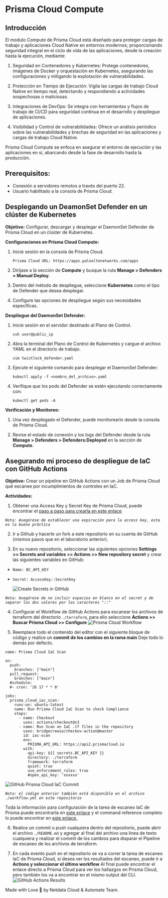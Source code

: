 # Prisma Cloud Compute

## Introducción

El modulo Compute de Prisma Cloud está diseñado para proteger cargas de trabajo y aplicaciones Cloud Native en entornos modernos; proporcionando seguridad integral en el ciclo de vida de las aplicaciones, desde la creación hasta la ejecución, mediante:

1. Seguridad en Contenedores y Kubernetes: Protege contenedores, imágenes de Docker y orquestación en Kubernetes, asegurando las configuraciones y mitigando la explotación de vulnerabilidades.
   
2. Protección en Tiempo de Ejecución: Vigila las cargas de trabajo Cloud Native en tiempo real, detectando y respondiendo a actividades sospechosas o maliciosas.

3. Integraciones de DevOps: Se integra con herramientas y flujos de trabajo de CI/CD para seguridad continua en el desarrollo y despliegue de aplicaciones.
   
4. Visibilidad y Control de vulnerabilidades: Ofrece un análisis periódico sobre las vulnerabilidades y brechas de seguridad en las aplicaciones y cargas de trabajo Cloud Native.

Prisma Cloud Compute se enfoca en asegurar el entorno de ejecución y las aplicaciones en sí, abarcando desde la fase de desarrollo hasta la producción.

## Prerequisitos:

- Conexión a servidores remotos a través del puerto 22.
- Usuario habilitado a la consola de Prisma Cloud.

## Desplegando un DeamonSet Defender en un clúster de Kubernetes

**Objetivo:** Configurar, descargar y desplegar el DaemonSet Defender de Prisma Cloud en un clúster de Kubernetes.

**Configuraciones en Prisma Cloud Compute:**

1. Inicie sesión en la consola de Prisma Cloud.

   `Prisma Cloud URL: https://apps.paloaltonetworks.com/apps`

3. Diríjase a la sección de **Compute** y busque la ruta **Manage > Defenders > Manual Deploy**.

4. Dentro del método de despliegue, seleccione **Kubernetes** como el tipo de Defender que desea desplegar. 

5. Configure las opciones de despliegue según sus necesidades específicas.

**Despliegue del DaemonSet Defender:**

1. Inicie sesión en el servidor destinado al Plano de Control.

   `ssh user@public_ip`

2. Abra la terminal del Plano de Control de Kubernetes y cargue el archivo YAML en el directorio de trabajo.

   `vim twistlock_defender.yaml`

3. Ejecute el siguiente comando para desplegar el DaemonSet Defender:

   `kubectl apply -f <nombre_del_archivo>.yaml`

4. Verifique que los pods del Defender se estén ejecutando correctamente con:

   `kubectl get pods -A`

**Verificación y Monitoreo:**

1. Una vez desplegado el Defender, puede monitorearlo desde la consola de Prisma Cloud.
   
2. Revise el estado de conexión y los logs del Defender desde la ruta **Manage > Defenders > Defenders:Deployed** en la sección de **Compute**.
 


<!-- ## Asegurando el cumplimiento en IaC con Prisma Cloud - Checkov

**Objetivo:** instalar el motor de escaneo de IaC **_Checkov_**

**Actividades:**

1. Para poder instalar Checkov previamente debe tener instalado Python >= 3.10, puede descargarlo en [este enlace](https://www.python.org/downloads/) y realizar su instalación por defecto.
2. Puede verificar la versión de Python instalado ejecutando el siguiente comando en su CLI:

```
python --version
```

3. Instalar Checkov, puede utilizar cualquiera de los dos comandos:

```
pip install checkov
pip3 install checkov
```

4. Descargue o clone el repositorio "xxxxx" en su maquina local.

5.

## Asegurando el cumplimiento en Tiempo Real desde el IDE

**Objetivo:** instalar la extensión de Checkov en Visual Studio Code.

**Actividades:**

1. Para poder instalar la extensión de Checkov, previamente debe tener instalado Visual Studio Code, puede descargarlo en [este enlace](https://code.visualstudio.com/download) y realizar su instalación por defecto.

2. Abrir Visual Studio Code e instalar la extensión de Checkov en la opción: **Extensiones**, **buscar “Checkov”** dar click en **instalar.**
   ![VSC Checkov Extension](./images/VSC_Checkov_Ext.png)
-->

## Asegurando mi proceso de despliegue de IaC con GitHub Actions

**Objetivo:** Crear un pipeline en GitHub Actions con un Job de Prisma Cloud qué escanee por incumplimientos de controles en IaC.

**Actividades:**

1. Obtener una Access Key y Secret Key de Prisma Cloud, puede encontrar el [paso a paso para crearla en este enlace](https://docs.prismacloud.io/en/classic/cspm-admin-guide/manage-prisma-cloud-administrators/create-access-keys)

_`Nota: Asegúrese de establecer una expiración para la access key, esta es la buena práctica`_

2. Ir a Github y hacerle un fork a este repositorio en su cuenta de GitHub (mismos pasos que en el laboratorio anterior).

3. En su nuevo repositorio, seleccionar las siguientes opciones **Settings >> Secrets and variables >> Actions >> New repository secret** y crear las siguientes variables en GitHub:

- `Name: BC_API_KEY `
- `Secret: AccessKey::SecretKey`

  ![Create Secrets in GitHub](./images/GitHub_Secrets.png)

_`Nota: Asegúrese de no incluir espacios en blanco en el secret y de separar los dos valores por los caracteres "::"`_

4. Configurar el Workflow de GitHub Actions para escanear los archivos de terraform del directorio `./terraform`, para ello seleccione **Actions >> Buscar Prisma Cloud >> Configure**
   ![Prisma Cloud Workflow](./images/GitHub_Prisma.png)

5. Reemplace todo el contenido del editor con el siguiente bloque de código y realice un **commit de los cambios en la rama main** Deje todo lo demás por defecto.

```
name: Prisma Cloud IaC Scan

on:
  push:
    branches: ["main"]
  pull_request:
    branches: ["main"]
  #schedule:
  #- cron: '26 17 * * 0'

jobs:
  prisma_cloud_iac_scan:
    runs-on: ubuntu-latest
    name: Run Prisma Cloud IaC Scan to check Compliance
    steps:
      - name: Checkout
        uses: actions/checkout@v3
      - name: Run Scan on IaC .tf files in the repository
        uses: bridgecrewio/checkov-action@master
        id: iac-scan
        env:
          PRISMA_API_URL: https://api2.prismacloud.io
        with:
          api-key: ${{ secrets.BC_API_KEY }}
          directory: ./terraform
          framework: terraform
          quiet: true
          use_enforcement_rules: true
          #open_api_key: 'xxxxxx'

```

![GitHub Prisma Cloud IaC Commit](./images/GitHub_Commit.png)

_`Nota: el código anterior también está disponible en el archivo ./workflow.yml en este repositorio`_

Toda la información para configuración de la tarea de escaneo IaC de Prisma puede encontrarla en [este enlace](https://github.com/bridgecrewio/checkov-action) y el command reference completo lo puede encontrar en [este enlace.](https://www.checkov.io/2.Basics/CLI%20Command%20Reference.html)

6. Realice un commit o push cualquiera dentro del repositorio, puede abrir el archivo `./README.md` y agregar al final del archivo una linea de texto cualquiera y realizar el commit de los cambios para disparar el Pipeline de escaneo de los archivos de terraform.

7. En cada evento push en el repositorio se va a correr la tarea de escaneo IaC de Prisma Cloud, si desea ver los resultados del escaneo, puede ir a **Actions y seleccionar el último workflow** Al final puede encontrar el enlace directo a Prisma Cloud para ver los hallazgos en Prisma Cloud, pero también los va a encontrar en el mismo output del CLI.
   ![GitHub Actions Results](./images/GitHubActions_Results.png)

Made with Love :blue_heart: by Netdata Cloud & Automate Team.
